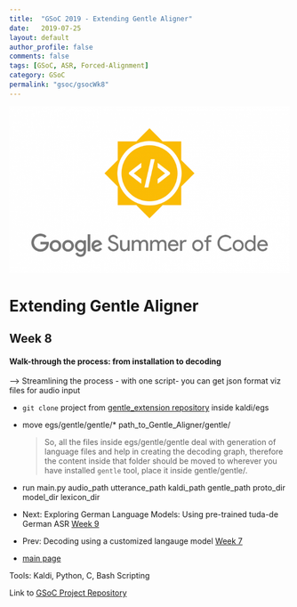 ```yaml
---
title:  "GSoC 2019 - Extending Gentle Aligner"
date:   2019-07-25
layout: default
author_profile: false
comments: false
tags: [GSoC, ASR, Forced-Alignment]
category: GSoC
permalink: "gsoc/gsocWk8"
---
```


![GSoC](/icons/GSoC.png)

<h1> Extending Gentle Aligner </h1>
<h2> Week 8 </h2>
<h4> Walk-through the process: from installation to decoding </h4>

--> Streamlining the process - with one script- you can get json format viz files for audio input
* `git clone` project from [gentle_extension repository](https://github.com/shreya2111/gentle-labs/tree/master/v2) inside kaldi/egs 

* move egs/gentle/gentle/* path_to_Gentle_Aligner/gentle/
    > So, all the files inside egs/gentle/gentle deal with generation of language files and help in creating the decoding graph, 
    therefore the content inside that folder should be moved to wherever you have installed `gentle` tool, place it inside gentle/gentle/.

* run main.py audio_path utterance_path kaldi_path gentle_path proto_dir model_dir lexicon_dir

* Next: Exploring German Language Models: Using pre-trained tuda-de German ASR [Week 9](https://shreya2111.github.io/gsocWk9)
* Prev: Decoding using a customized langauge model [Week 7](https://shreya2111.github.io/gsoc/gsocWk7)
* [main page](https://shreya2111.github.io/gsoc)

Tools:
Kaldi, Python, C, Bash Scripting

Link to [GSoC Project Repository](https://github.com/shreya2111/gentle-labs)